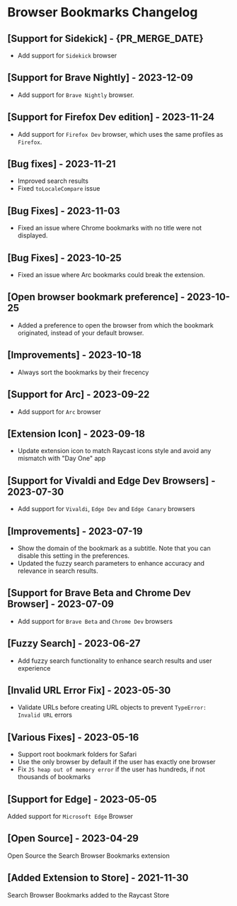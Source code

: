 # Browser Bookmarks Changelog

## [Support for Sidekick] - {PR_MERGE_DATE}

- Add support for `Sidekick` browser

## [Support for Brave Nightly] - 2023-12-09

- Add support for `Brave Nightly` browser.

## [Support for Firefox Dev edition] - 2023-11-24

- Add support for `Firefox Dev` browser, which uses the same profiles as `Firefox`.

## [Bug fixes] - 2023-11-21

- Improved search results
- Fixed `toLocaleCompare` issue

## [Bug Fixes] - 2023-11-03

- Fixed an issue where Chrome bookmarks with no title were not displayed.

## [Bug Fixes] - 2023-10-25

- Fixed an issue where Arc bookmarks could break the extension.

## [Open browser bookmark preference] - 2023-10-25

- Added a preference to open the browser from which the bookmark originated, instead of your default browser.

## [Improvements] - 2023-10-18

- Always sort the bookmarks by their frecency

## [Support for Arc] - 2023-09-22

- Add support for `Arc` browser

## [Extension Icon] - 2023-09-18

- Update extension icon to match Raycast icons style and avoid any mismatch with "Day One" app

## [Support for Vivaldi and Edge Dev Browsers] - 2023-07-30

- Add support for `Vivaldi`, `Edge Dev` and `Edge Canary` browsers

## [Improvements] - 2023-07-19

- Show the domain of the bookmark as a subtitle. Note that you can disable this setting in the preferences.
- Updated the fuzzy search parameters to enhance accuracy and relevance in search results.

## [Support for Brave Beta and Chrome Dev Browser] - 2023-07-09

- Add support for `Brave Beta` and `Chrome Dev` browsers

## [Fuzzy Search] - 2023-06-27

- Add fuzzy search functionality to enhance search results and user experience

## [Invalid URL Error Fix] - 2023-05-30

- Validate URLs before creating URL objects to prevent `TypeError: Invalid URL` errors

## [Various Fixes] - 2023-05-16

- Support root bookmark folders for Safari
- Use the only browser by default if the user has exactly one browser
- Fix `JS heap out of memory error` if the user has hundreds, if not thousands of bookmarks

## [Support for Edge] - 2023-05-05

Added support for `Microsoft Edge` Browser

## [Open Source] - 2023-04-29

Open Source the Search Browser Bookmarks extension

## [Added Extension to Store] - 2021-11-30

Search Browser Bookmarks added to the Raycast Store

